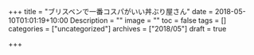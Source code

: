 +++
title = "ブリスベンで一番コスパがいい丼ぶり屋さん"
date = 2018-05-10T01:01:19+10:00
Description = ""
image = ""
toc = false
tags = []
categories = ["uncategorized"]
archives = ["2018/05"]
draft = true

+++
